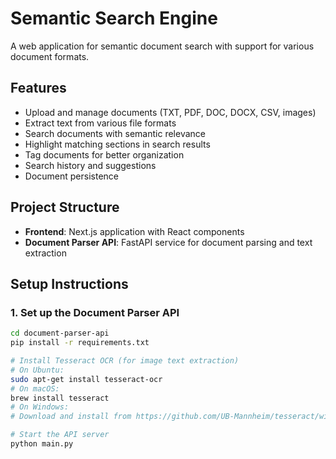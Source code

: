 # Semantic Search Engine

A web application for semantic document search with support for various document formats.

## Features

- Upload and manage documents (TXT, PDF, DOC, DOCX, CSV, images)
- Extract text from various file formats
- Search documents with semantic relevance
- Highlight matching sections in search results
- Tag documents for better organization
- Search history and suggestions
- Document persistence

## Project Structure

- **Frontend**: Next.js application with React components
- **Document Parser API**: FastAPI service for document parsing and text extraction

## Setup Instructions

### 1. Set up the Document Parser API

```bash
cd document-parser-api
pip install -r requirements.txt

# Install Tesseract OCR (for image text extraction)
# On Ubuntu:
sudo apt-get install tesseract-ocr
# On macOS:
brew install tesseract
# On Windows:
# Download and install from https://github.com/UB-Mannheim/tesseract/wiki

# Start the API server
python main.py
